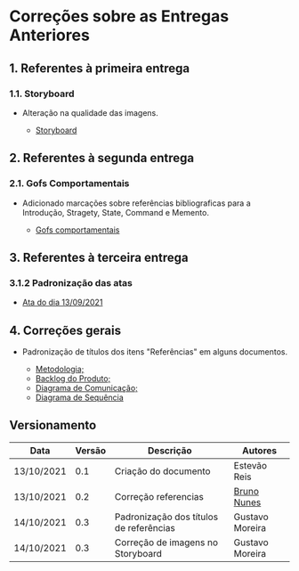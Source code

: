 # Correções sobre as Entregas Anteriores

## 1. Referentes à primeira entrega

### 1.1. Storyboard 

* Alteração na qualidade das imagens.

    * [Storyboard](https://unbarqdsw2021-1.github.io/2021.1_G04_Cardeal/desenhoSoftwareBase/storyboard/)

## 2. Referentes à segunda entrega

### 2.1. Gofs Comportamentais 

* Adicionado marcações sobre referências bibliograficas para a Introdução, Stragety, State, Command e Memento. 

    * [Gofs comportamentais](https://unbarqdsw2021-1.github.io/2021.1_G04_Cardeal/padroesDeProjeto/gofs_comportamentais/)

## 3. Referentes à terceira entrega

### 3.1.2 Padronização das atas

* [Ata do dia 13/09/2021](https://unbarqdsw2021-1.github.io/2021.1_G04_Cardeal/padroesDeProjeto/atas/13-09-21/)

## 4. Correções gerais

* Padronização de títulos dos itens "Referências" em alguns documentos.

    * [Metodologia;](https://unbarqdsw2021-1.github.io/2021.1_G04_Cardeal/desenhoSoftwareBase/metodologia/)
    * [Backlog do Produto;](https://unbarqdsw2021-1.github.io/2021.1_G04_Cardeal/modelagem/backlog_do_produto/)
    * [Diagrama de Comunicação;](https://unbarqdsw2021-1.github.io/2021.1_G04_Cardeal/modelagem/diagrama_comunicacao/)
    * [Diagrama de Sequência](https://unbarqdsw2021-1.github.io/2021.1_G04_Cardeal/modelagem/diagrama_sequencia/)
 

## Versionamento
| Data       | Versão | Descrição         | Autores       |
| ---------- | ------ | ----------------- | ------------- |
| 13/10/2021 | 0.1    | Criação do documento | Estevão Reis  |
| 13/10/2021 | 0.2    | Correção referencias               | [Bruno Nunes](https://github.com/brunocmo)|
| 14/10/2021 | 0.3    | Padronização dos títulos de referências| Gustavo Moreira  | 
| 14/10/2021 | 0.3    | Correção de imagens no Storyboard | Gustavo Moreira  |  